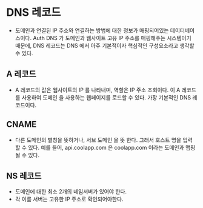 # DNS 레코드

- 도메인과 연결된 IP 주소와 연결하는 방법에 대한 정보가 매핑되어있는 데이터베이스이다. Auth DNS 가 도메인과 웹사이트 고유 IP 주소를 매핑해주는 시스템이기 때문에, DNS 레코드는 DNS 에서 아주 기본적이자 핵심적인 구성요소라고 생각할 수 있다.

## A 레코드

- A 레코드의 값은 웹사이트의 IP 를 나타내며, 역할은 IP 주소 조회이다. 이 A 레코드를 사용하여 도메인 을 사용하는 웹페이지를 로드할 수 있다. 가장 기본적인 DNS 레코드이다.

## CNAME

- 다른 도메인의 별칭을 뜻하거나, 서브 도메인 을 뜻 한다. 그래서 호스트 명을 입력할 수 있다. 예를 들어, api.coolapp.com 은 coolapp.com 이라는 도메인과 맵핑될 수 있다.

## NS 레코드

- 도메인에 대한 최소 2개의 네임서버가 있어야 한다.
- 각 이름 서버는 고유한 IP 주소로 확인되어야한다.
